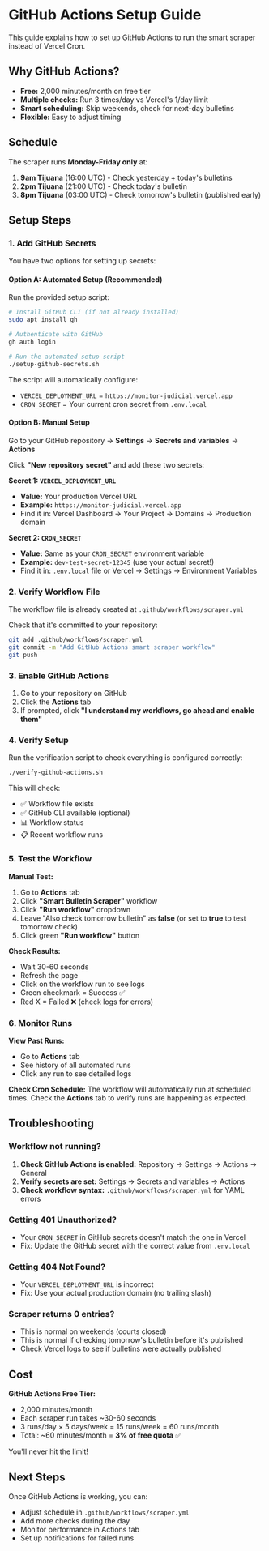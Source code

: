 # GitHub Actions Setup Guide

This guide explains how to set up GitHub Actions to run the smart scraper instead of Vercel Cron.

## Why GitHub Actions?

- **Free:** 2,000 minutes/month on free tier
- **Multiple checks:** Run 3 times/day vs Vercel's 1/day limit
- **Smart scheduling:** Skip weekends, check for next-day bulletins
- **Flexible:** Easy to adjust timing

## Schedule

The scraper runs **Monday-Friday only** at:

1. **9am Tijuana** (16:00 UTC) - Check yesterday + today's bulletins
2. **2pm Tijuana** (21:00 UTC) - Check today's bulletin
3. **8pm Tijuana** (03:00 UTC) - Check tomorrow's bulletin (published early)

## Setup Steps

### 1. Add GitHub Secrets

You have two options for setting up secrets:

#### Option A: Automated Setup (Recommended)

Run the provided setup script:

```bash
# Install GitHub CLI (if not already installed)
sudo apt install gh

# Authenticate with GitHub
gh auth login

# Run the automated setup script
./setup-github-secrets.sh
```

The script will automatically configure:
- `VERCEL_DEPLOYMENT_URL` = `https://monitor-judicial.vercel.app`
- `CRON_SECRET` = Your current cron secret from `.env.local`

#### Option B: Manual Setup

Go to your GitHub repository → **Settings** → **Secrets and variables** → **Actions**

Click **"New repository secret"** and add these two secrets:

**Secret 1: `VERCEL_DEPLOYMENT_URL`**
- **Value:** Your production Vercel URL
- **Example:** `https://monitor-judicial.vercel.app`
- Find it in: Vercel Dashboard → Your Project → Domains → Production domain

**Secret 2: `CRON_SECRET`**
- **Value:** Same as your `CRON_SECRET` environment variable
- **Example:** `dev-test-secret-12345` (use your actual secret!)
- Find it in: `.env.local` file or Vercel → Settings → Environment Variables

### 2. Verify Workflow File

The workflow file is already created at `.github/workflows/scraper.yml`

Check that it's committed to your repository:
```bash
git add .github/workflows/scraper.yml
git commit -m "Add GitHub Actions smart scraper workflow"
git push
```

### 3. Enable GitHub Actions

1. Go to your repository on GitHub
2. Click the **Actions** tab
3. If prompted, click **"I understand my workflows, go ahead and enable them"**

### 4. Verify Setup

Run the verification script to check everything is configured correctly:

```bash
./verify-github-actions.sh
```

This will check:
- ✅ Workflow file exists
- ✅ GitHub CLI available (optional)
- 📊 Workflow status
- 📋 Recent workflow runs

### 5. Test the Workflow

**Manual Test:**
1. Go to **Actions** tab
2. Click **"Smart Bulletin Scraper"** workflow
3. Click **"Run workflow"** dropdown
4. Leave "Also check tomorrow bulletin" as **false** (or set to **true** to test tomorrow check)
5. Click green **"Run workflow"** button

**Check Results:**
- Wait 30-60 seconds
- Refresh the page
- Click on the workflow run to see logs
- Green checkmark = Success ✅
- Red X = Failed ❌ (check logs for errors)

### 6. Monitor Runs

**View Past Runs:**
- Go to **Actions** tab
- See history of all automated runs
- Click any run to see detailed logs

**Check Cron Schedule:**
The workflow will automatically run at scheduled times. Check the **Actions** tab to verify runs are happening as expected.

## Troubleshooting

### Workflow not running?

1. **Check GitHub Actions is enabled:** Repository → Settings → Actions → General
2. **Verify secrets are set:** Settings → Secrets and variables → Actions
3. **Check workflow syntax:** `.github/workflows/scraper.yml` for YAML errors

### Getting 401 Unauthorized?

- Your `CRON_SECRET` in GitHub secrets doesn't match the one in Vercel
- Fix: Update the GitHub secret with the correct value from `.env.local`

### Getting 404 Not Found?

- Your `VERCEL_DEPLOYMENT_URL` is incorrect
- Fix: Use your actual production domain (no trailing slash)

### Scraper returns 0 entries?

- This is normal on weekends (courts closed)
- This is normal if checking tomorrow's bulletin before it's published
- Check Vercel logs to see if bulletins were actually published

## Cost

**GitHub Actions Free Tier:**
- 2,000 minutes/month
- Each scraper run takes ~30-60 seconds
- 3 runs/day × 5 days/week = 15 runs/week = 60 runs/month
- Total: ~60 minutes/month = **3% of free quota** ✅

You'll never hit the limit!

## Next Steps

Once GitHub Actions is working, you can:
- Adjust schedule in `.github/workflows/scraper.yml`
- Add more checks during the day
- Monitor performance in Actions tab
- Set up notifications for failed runs

